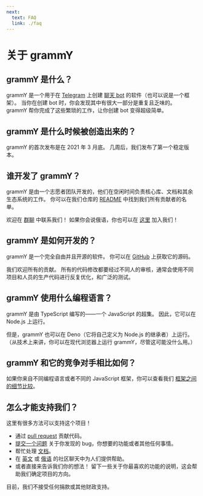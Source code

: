 ```yaml
---
next:
  text: FAQ
  link: ./faq
---
```


# 关于 grammY

## grammY 是什么？

grammY 是一个用于在 [Telegram](https://telegram.org) 上创建 [聊天 bot](https://core.telegram.org/bots) 的软件（也可以说是一个框架）。
当你在创建 bot 时，你会发现其中有很大一部分是重复且乏味的。
grammY 帮你完成了这些繁琐的工作，让你创建 bot 变得超级简单。

## grammY 是什么时候被创造出来的？

grammY 的首次发布是在 2021 年 3 月底。
几周后，我们发布了第一个稳定版本。

## 谁开发了 grammY？

grammY 是由一个志愿者团队开发的，他们在空闲时间负责核心库、文档和其余生态系统的工作。
你可以在我们仓库的 [README](https://github.com/grammyjs/grammY#contributors-) 中找到我们所有贡献者的名单。

欢迎在 [群聊](https://t.me/grammyjs) 中联系我们！
如果你会说俄语，你也可以在 [这里](https://t.me/grammyjs_ru) 加入我们！

## grammY 是如何开发的？

grammY 是一个完全自由并且开源的软件。
你可以在 [GitHub](https://github.com/grammyjs/grammY) 上获取它的源码。

我们欢迎所有的贡献。
所有的代码修改都要经过不同人的审核，通常会使用不同项目和人员的生产代码进行反复优化，和广泛的测试。

## grammY 使用什么编程语言？

grammY 是由 TypeScript 编写的——一个 JavaScript 的超集。
因此，它可以在 Node.js 上运行。

但是，grammY 也可以在 Deno（它将自己定义为 Node.js 的继承者）上运行。
（从技术上来讲，你可以在现代浏览器上运行 grammY，尽管这可能没什么用。）

## grammY 和它的竞争对手相比如何？

如果你来自不同编程语言或者不同的 JavaScript 框架，你可以查看我们 [框架之间的细节比较](./comparison)。

## 怎么才能支持我们？

这里有很多方法可以支持这个项目！

- 通过 [pull request](https://github.com/grammyjs/grammY/pulls) 贡献代码。
- [提交一个问题](https://github.com/grammyjs/grammY/issues/new) 关于你发现的 bug，你想要的功能或者其他任何事情。
- 帮忙处理 [文档](https://github.com/grammyjs/website)。
- 在 [英文](https://t.me/grammyjs) 或 [俄语](https://t.me/grammyjs_ru) 的社区聊天中为人们提供帮助。
- 或者直接来告诉我们你的想法！
  留下一些关于你最喜欢的功能的说明，这会帮助我们确定项目的方向。

目前，我们不接受任何捐款或其他财政支持。
